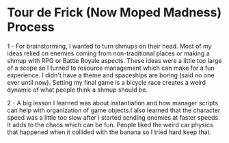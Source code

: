 # Tour de Frick (Now Moped Madness) Process
1 - For brainstorming, I wanted to turn shmups on their head. Most of my ideas relied on enemies coming from non-traditional places or making a shmup with RPG or Battle Royale aspects. These ideas were a little too large of a scope so I turned to resource management which can make for a fun experience. I didn't have a theme and spaceships are boring (said no one ever until now). Setting my final game is a bicycle race creates a weird dynamic of what people think a shmup should be.

2 - A big lesson I learned was about instantiation and how manager scripts can help with organization of game objects.I also learned that the character speed was a little too slow after I started sending enemies at faster speeds. It adds to the chaos which can be fun. People liked the weird car physics that happened when it collided with the banana so I tried hard keep that.


 
